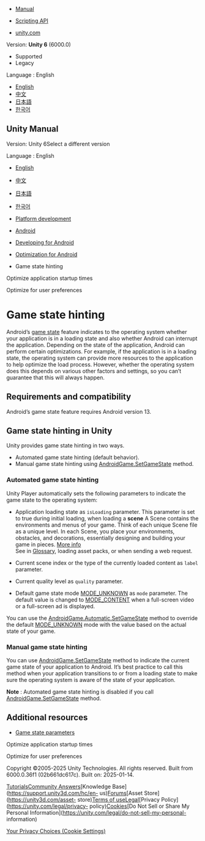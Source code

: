 [](https://docs.unity3d.com)

  * [Manual](../Manual/index.html)
  * [Scripting API](../ScriptReference/index.html)

  * [unity.com](https://unity.com/)

Version: **Unity 6** (6000.0)

  * Supported
  * Legacy

Language : English

  * [English](/Manual/android-game-state-hinting.html)
  * [中文](/cn/current/Manual/android-game-state-hinting.html)
  * [日本語](/ja/current/Manual/android-game-state-hinting.html)
  * [한국어](/kr/current/Manual/android-game-state-hinting.html)

[](https://docs.unity3d.com)

## Unity Manual

Version: Unity 6Select a different version

Language : English

  * [English](/Manual/android-game-state-hinting.html)
  * [中文](/cn/current/Manual/android-game-state-hinting.html)
  * [日本語](/ja/current/Manual/android-game-state-hinting.html)
  * [한국어](/kr/current/Manual/android-game-state-hinting.html)

  * [Platform development ](PlatformSpecific.html)
  * [Android](android.html)
  * [Developing for Android](android-developing.html)
  * [Optimization for Android](android-optimization.html)
  * Game state hinting

[](android-optimize-application-startup.html)

Optimize application startup times

[](android-optimize-for-user-preferences.html)

Optimize for user preferences

# Game state hinting

Android’s [game
state](https://developer.android.com/reference/android/app/GameState) feature
indicates to the operating system whether your application is in a loading
state and also whether Android can interrupt the application. Depending on the
state of the application, Android can perform certain optimizations. For
example, if the application is in a loading state, the operating system can
provide more resources to the application to help optimize the load process.
However, whether the operating system does this depends on various other
factors and settings, so you can’t guarantee that this will always happen.

## Requirements and compatibility

Android’s game state feature requires Android version 13.

## Game state hinting in Unity

Unity provides game state hinting in two ways.

  * Automated game state hinting (default behavior).
  * Manual game state hinting using [AndroidGame.SetGameState](../ScriptReference/Android.AndroidGame.SetGameState.html) method.

### Automated game state hinting

Unity Player automatically sets the following parameters to indicate the game
state to the operating system:

  * Application loading state as `isLoading` parameter. This parameter is set to true during initial loading, when loading a **scene** A Scene contains the environments and menus of your game. Think of each unique Scene file as a unique level. In each Scene, you place your environments, obstacles, and decorations, essentially designing and building your game in pieces. [More info](CreatingScenes.html)  
See in [Glossary](Glossary.html#Scene), loading asset packs, or when sending a
web request.

  * Current scene index or the type of the currently loaded content as `label` parameter.
  * Current quality level as `quality` parameter.
  * Default game state mode [MODE_UNKNOWN](https://developer.android.com/reference/android/app/GameState#MODE_UNKNOWN) as `mode` parameter. The default value is changed to [MODE_CONTENT](https://developer.android.com/reference/android/app/GameState#MODE_CONTENT) when a full-screen video or a full-screen ad is displayed.

You can use the
[AndroidGame.Automatic.SetGameState](../ScriptReference/Android.AndroidGame.Automatic.SetGameState.html)
method to override the default
[MODE_UNKNOWN](https://developer.android.com/reference/android/app/GameState#MODE_UNKNOWN)
mode with the value based on the actual state of your game.

### Manual game state hinting

You can use
[AndroidGame.SetGameState](../ScriptReference/Android.AndroidGame.SetGameState.html)
method to indicate the current game state of your application to Android. It’s
best practice to call this method when your application transitions to or from
a loading state to make sure the operating system is aware of the state of
your application.

**Note** : Automated game state hinting is disabled if you call
[AndroidGame.SetGameState](../ScriptReference/Android.AndroidGame.SetGameState.html)
method.

## Additional resources

  * [Game state parameters](https://developer.android.com/reference/android/app/GameState#GameState\(boolean,%20int,%20int,%20int\))

[](android-optimize-application-startup.html)

Optimize application startup times

[](android-optimize-for-user-preferences.html)

Optimize for user preferences

Copyright ©2005-2025 Unity Technologies. All rights reserved. Built from
6000.0.36f1 (02b661dc617c). Built on: 2025-01-14.

[Tutorials](https://learn.unity.com/)[Community
Answers](https://answers.unity3d.com)[Knowledge
Base](https://support.unity3d.com/hc/en-
us)[Forums](https://forum.unity3d.com)[Asset Store](https://unity3d.com/asset-
store)[Terms of
use](https://docs.unity3d.com/Manual/TermsOfUse.html)[Legal](https://unity.com/legal)[Privacy
Policy](https://unity.com/legal/privacy-
policy)[Cookies](https://unity.com/legal/cookie-policy)[Do Not Sell or Share
My Personal Information](https://unity.com/legal/do-not-sell-my-personal-
information)

[Your Privacy Choices (Cookie Settings)](javascript:void\(0\);)

